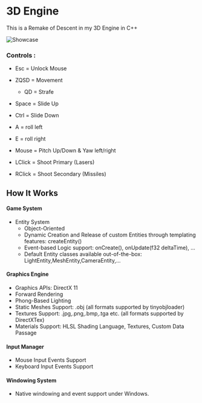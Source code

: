 # 3D Engine
 This is a Remake of Descent in my 3D Engine in C++

![](https://github.com/Loris-Moreau/3D-Engine-CPP/blob/Descent-Game/Assets/Showcase.gif "Showcase")


### Controls : 

- Esc = Unlock Mouse

- ZQSD = Movement
  - QD = Strafe
- Space = Slide Up
- Ctrl = Slide Down

- A = roll left
- E = roll right

- Mouse = Pitch Up/Down & Yaw left/right

- LClick = Shoot Primary (Lasers)
- RClick = Shoot Secondary (Missiles)

## How It Works  
#### Game System

* Entity System
  * Object-Oriented
  * Dynamic Creation and Release of custom Entities through templating features: createEntity<MyEntity>()
  * Event-based Logic support: onCreate(), onUpdate(f32 deltaTime), ...
  * Default Entity classes available out-of-the-box: LightEntity,MeshEntity,CameraEntity,...

#### Graphics Engine

* Graphics APIs: DirectX 11
* Forward Rendering
* Phong-Based Lighting
* Static Meshes Support: .obj (all formats supported by tinyobjloader)
* Textures Support: .jpg,.png,.bmp,.tga etc. (all formats supported by DirectXTex)
* Materials Support: HLSL Shading Language, Textures, Custom Data Passage

#### Input Manager

* Mouse Input Events Support
* Keyboard Input Events Support

#### Windowing System

* Native windowing and event support under Windows.
